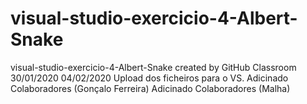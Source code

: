 # visual-studio-exercicio-4-Albert-Snake
visual-studio-exercicio-4-Albert-Snake created by GitHub Classroom
30/01/2020
04/02/2020
Upload dos ficheiros para o VS.
Adicinado Colaboradores (Gonçalo Ferreira)
Adicinado Colaboradores (Malha)
